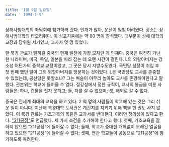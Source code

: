 ```yaml
---
title: '1월 9일 일요일'
date: ' 1994-1-9'
---
```

상해사범대학의 좌담회에 참가하러 갔다. 안개가 많아, 운전이 엄청 어려웠다. 장소는 상해사범대학의 타오리쥐다. 이 심포지움에는 약 80 명이 참석했다. 대부분이 상해 대학의 교장과 당위원 서기였고, 교사가 몇 명 있었다.

한 북경 관료가 말하길 중국의 현재 발전에 가장 모자란 게 인재다. 중국은 여전히 가난한 나라이며, 미국, 독일, 일본을 따라 잡는 데 오랜 시간이 걸린다. L의 외할아버지는 강소성 어딘가의 중학교 교장이었고, 그 곳은 당시 지방수도였다. 국민당 성장이 취임 후 첫 번째 했던 일이 그의 외할아버지를 방문하는 것이었다. L은 국민당도 교사를 존중할 수 있었는데, 공산당은 못할소냐? 그는 벼슬이 아무리 높아도 교사를 존경해야한다고 말했다. 관본위는 학교에 들어올 수 없다. 절강성에서 정한 규칙이, 교사의 봉급을 미룬 사람들은: 하나, 건물을 짓지 못하고; 둘, 차를 살 수 없으며; 셋, 해외로 갈 수 없다.

중국은 전세계 최대의 교육을 하고 있다. 2 억 명의 사람들이 학교에 있는 것은 그리 쉬운 일이 아니다. 지난해 북경대학 도서관은 계간지를 지키기 위해 책을 한 권도 사지 않았다. 이 북경 관료는 기초과목의 똑같은 교과서를 반대한다. 이러면 창의성이 없다고 한다. ["211공정"](https://m.blog.naver.com/china_lab/221052489291)도 언급했다. 세 가지 조건을 추가해야 한다고 했다: 첫째, 기초교육을 잘 하지 않으면 "211공정"에 들어갈 수 없다; 둘째, 학교가 중대한 개혁없이 오래된 얼굴을 하고 있으면 "211공정"에 들어갈 수 없다; 셋째, 연관 학교들이 공동으로 "211공정"에 참가하도록 독려한다.

